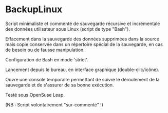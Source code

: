 # BackupLinux
Script minimaliste et commenté de sauvegarde récursive et incrémentale des données utilisateur sous Linux (script de type "Bash").

Effacement dans la sauvegarde des données supprimées dans la source mais copie conservée dans un répertoire spécial de la sauvegarde, en cas de besoin ou de fausse manipulation.

Configuration de Bash en mode 'strict'.

Lancement depuis le bureau, en interface graphique (double-clic/icône).

Ouvre une console temporaire permettant de suivre le déroulement de la sauvegarde et de s'assurer de sa bonne exécution.

Testé sous OpenSuse Leap.

(NB : Script volontairement "sur-commenté" !)
